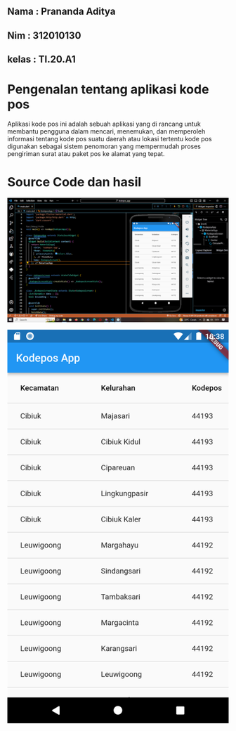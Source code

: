 ## Nama : Prananda Aditya

## Nim : 312010130

## kelas : TI.20.A1

# Pengenalan tentang aplikasi kode pos

Aplikasi kode pos ini adalah sebuah aplikasi yang di rancang untuk membantu pengguna dalam mencari, menemukan, dan memperoleh informasi tentang kode pos suatu daerah atau lokasi tertentu kode pos digunakan sebagai sistem penomoran yang mempermudah proses pengiriman surat atau paket pos ke alamat yang tepat.

# Source Code dan hasil

![](gambar/ss1.png)

![](gambar/ss2.png)
